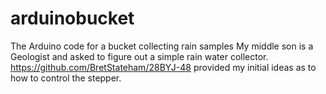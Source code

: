 # arduinobucket
The Arduino code for a bucket collecting rain samples
My middle son is a Geologist and asked to figure out a simple rain water collector. 
https://github.com/BretStateham/28BYJ-48 provided my initial ideas as to how to control the stepper.
